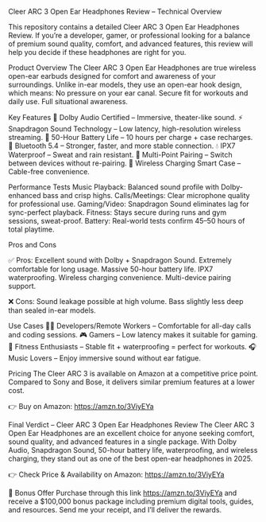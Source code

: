 Cleer ARC 3 Open Ear Headphones Review – Technical Overview

This repository contains a detailed Cleer ARC 3 Open Ear Headphones Review. If you’re a developer, gamer, or professional looking for a balance of premium sound quality, comfort, and advanced features, this review will help you decide if these headphones are right for you.

Product Overview
The Cleer ARC 3 Open Ear Headphones are true wireless open-ear earbuds designed for comfort and awareness of your surroundings. Unlike in-ear models, they use an open-ear hook design, which means:
No pressure on your ear canal.
Secure fit for workouts and daily use.
Full situational awareness.

Key Features
🎵 Dolby Audio Certified – Immersive, theater-like sound.
⚡ Snapdragon Sound Technology – Low latency, high-resolution wireless streaming.
🔋 50-Hour Battery Life – 10 hours per charge + case recharges.
📶 Bluetooth 5.4 – Stronger, faster, and more stable connection.
💧 IPX7 Waterproof – Sweat and rain resistant.
🔄 Multi-Point Pairing – Switch between devices without re-pairing.
🔋 Wireless Charging Smart Case – Cable-free convenience.

Performance Tests
Music Playback: Balanced sound profile with Dolby-enhanced bass and crisp highs.
Calls/Meetings: Clear microphone quality for professional use.
Gaming/Video: Snapdragon Sound eliminates lag for sync-perfect playback.
Fitness: Stays secure during runs and gym sessions, sweat-proof.
Battery: Real-world tests confirm 45–50 hours of total playtime.

Pros and Cons

✅ Pros:
Excellent sound with Dolby + Snapdragon Sound.
Extremely comfortable for long usage.
Massive 50-hour battery life.
IPX7 waterproofing.
Wireless charging convenience.
Multi-device pairing support.

❌ Cons:
Sound leakage possible at high volume.
Bass slightly less deep than sealed in-ear models.

Use Cases
👨‍💻 Developers/Remote Workers – Comfortable for all-day calls and coding sessions.
🎮 Gamers – Low latency makes it suitable for gaming.
🏃 Fitness Enthusiasts – Stable fit + waterproofing = perfect for workouts.
🎧 Music Lovers – Enjoy immersive sound without ear fatigue.

Pricing
The Cleer ARC 3 is available on Amazon at a competitive price point. Compared to Sony and Bose, it delivers similar premium features at a lower cost.

👉 Buy on Amazon: https://amzn.to/3ViyEYa

Final Verdict – Cleer ARC 3 Open Ear Headphones Review
The Cleer ARC 3 Open Ear Headphones are an excellent choice for anyone seeking comfort, sound quality, and advanced features in a single package. With Dolby Audio, Snapdragon Sound, 50-hour battery life, waterproofing, and wireless charging, they stand out as one of the best open-ear headphones in 2025.

👉 Check Price & Availability on Amazon: https://amzn.to/3ViyEYa

🎁 Bonus Offer
Purchase through this link https://amzn.to/3ViyEYa and receive a $100,000 bonus package including premium digital tools, guides, and resources. Send me your receipt, and I’ll deliver the rewards.
